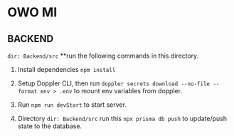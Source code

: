 # OWO MI

## BACKEND
```dir: Backend/src``` **run the following commands in this directory.
1. Install dependencies ```npm install```


2. Setup Doppler CLI, then run `doppler secrets download --no-file --format env > .env` to mount env variables from doppler.

3.  Run ```npm run devStart``` to start server.

4. Directory ```dir: Backend/src``` run this `npx prisma db push` to update/push state to the database. 